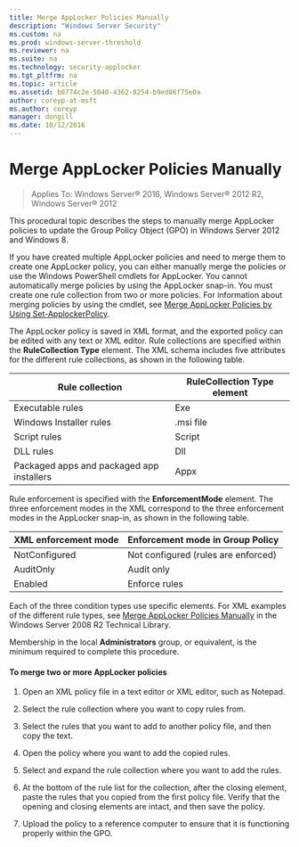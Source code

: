 ```yaml
---
title: Merge AppLocker Policies Manually
description: "Windows Server Security"
ms.custom: na
ms.prod: windows-server-threshold
ms.reviewer: na
ms.suite: na
ms.technology: security-applocker
ms.tgt_pltfrm: na
ms.topic: article
ms.assetid: b8774c2e-5040-4362-8254-b9ed86f75e0a
author: coreyp-at-msft
ms.author: coreyp
manager: dongill
ms.date: 10/12/2016
---
```

# Merge AppLocker Policies Manually

>Applies To: Windows Server&reg; 2016, Windows Server&reg; 2012 R2, Windows Server&reg; 2012

This procedural topic describes the steps to manually merge AppLocker policies to update the Group Policy Object (GPO) in  Windows Server 2012  and Windows 8.

If you have created multiple AppLocker policies and need to merge them to create one AppLocker policy, you can either manually merge the policies or use the Windows PowerShell cmdlets for AppLocker. You cannot automatically merge policies by using the AppLocker snap-in. You must create one rule collection from two or more policies. For information about merging policies by using the cmdlet, see [Merge AppLocker Policies by Using Set-ApplockerPolicy](Merge-AppLocker-Policies-by-Using-Set-ApplockerPolicy.md).

The AppLocker policy is saved in XML format, and the exported policy can be edited with any text or XML editor. Rule collections are specified within the **RuleCollection Type** element. The XML schema includes five attributes for the different rule collections, as shown in the following table.

|Rule collection|RuleCollection Type element|
|-------------------|-------------------------------|
|Executable rules|Exe|
|Windows Installer rules|.msi file|
|Script rules|Script|
|DLL rules|Dll|
|Packaged apps and packaged app installers|Appx|

Rule enforcement is specified with the **EnforcementMode** element. The three enforcement modes in the XML correspond to the three enforcement modes in the AppLocker snap-in, as shown in the following table.

|XML enforcement mode|Enforcement mode in Group Policy|
|------------------------|------------------------------------|
|NotConfigured|Not configured (rules are enforced)|
|AuditOnly|Audit only|
|Enabled|Enforce rules|

Each of the three condition types use specific elements. For XML examples of the different rule types, see [Merge AppLocker Policies Manually](http://technet.microsoft.com/library/ee791754(v=ws.10).aspx) in the Windows Server 2008 R2 Technical Library.

Membership in the local **Administrators** group, or equivalent, is the minimum required to complete this procedure.

#### To merge two or more AppLocker policies

1.  Open an XML policy file in a text editor or XML editor, such as Notepad.

2.  Select the rule collection where you want to copy rules from.

3.  Select the rules that you want to add to another policy file, and then copy the text.

4.  Open the policy where you want to add the copied rules.

5.  Select and expand the rule collection where you want to add the rules.

6.  At the bottom of the rule list for the collection, after the closing element, paste the rules that you copied from the first policy file. Verify that the opening and closing elements are intact, and then save the policy.

7.  Upload the policy to a reference computer to ensure that it is functioning properly within the GPO.


